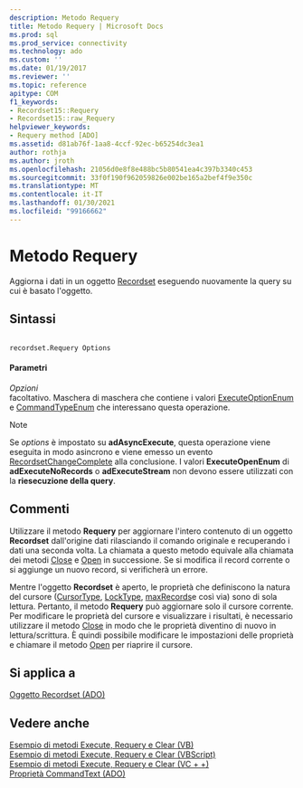 ```yaml
---
description: Metodo Requery
title: Metodo Requery | Microsoft Docs
ms.prod: sql
ms.prod_service: connectivity
ms.technology: ado
ms.custom: ''
ms.date: 01/19/2017
ms.reviewer: ''
ms.topic: reference
apitype: COM
f1_keywords:
- Recordset15::Requery
- Recordset15::raw_Requery
helpviewer_keywords:
- Requery method [ADO]
ms.assetid: d81ab76f-1aa8-4ccf-92ec-b65254dc3ea1
author: rothja
ms.author: jroth
ms.openlocfilehash: 21056d0e8f8e488bc5b80541ea4c397b3340c453
ms.sourcegitcommit: 33f0f190f962059826e002be165a2bef4f9e350c
ms.translationtype: MT
ms.contentlocale: it-IT
ms.lasthandoff: 01/30/2021
ms.locfileid: "99166662"
---
```

# <a name="requery-method"></a>Metodo Requery
Aggiorna i dati in un oggetto [Recordset](./recordset-object-ado.md) eseguendo nuovamente la query su cui è basato l'oggetto.  
  
## <a name="syntax"></a>Sintassi  
  
```  
  
recordset.Requery Options  
```  
  
#### <a name="parameters"></a>Parametri  
 *Opzioni*  
 facoltativo. Maschera di maschera che contiene i valori [ExecuteOptionEnum](./executeoptionenum.md) e [CommandTypeEnum](./commandtypeenum.md) che interessano questa operazione.  
  
> [!NOTE]
>  Se *options* è impostato su **adAsyncExecute**, questa operazione viene eseguita in modo asincrono e viene emesso un evento [RecordsetChangeComplete](./willchangerecordset-and-recordsetchangecomplete-events-ado.md) alla conclusione. I valori **ExecuteOpenEnum** di **adExecuteNoRecords** o **adExecuteStream** non devono essere utilizzati con la **riesecuzione della query**.  
  
## <a name="remarks"></a>Commenti  
 Utilizzare il metodo **Requery** per aggiornare l'intero contenuto di un oggetto **Recordset** dall'origine dati rilasciando il comando originale e recuperando i dati una seconda volta. La chiamata a questo metodo equivale alla chiamata dei metodi [Close](./close-method-ado.md) e [Open](./open-method-ado-recordset.md) in successione. Se si modifica il record corrente o si aggiunge un nuovo record, si verificherà un errore.  
  
 Mentre l'oggetto **Recordset** è aperto, le proprietà che definiscono la natura del cursore ([CursorType](./cursortype-property-ado.md), [LockType](./locktype-property-ado.md), [maxRecords](./maxrecords-property-ado.md)e così via) sono di sola lettura. Pertanto, il metodo **Requery** può aggiornare solo il cursore corrente. Per modificare le proprietà del cursore e visualizzare i risultati, è necessario utilizzare il metodo [Close](./close-method-ado.md) in modo che le proprietà diventino di nuovo in lettura/scrittura. È quindi possibile modificare le impostazioni delle proprietà e chiamare il metodo [Open](./open-method-ado-recordset.md) per riaprire il cursore.  
  
## <a name="applies-to"></a>Si applica a  
 [Oggetto Recordset (ADO)](./recordset-object-ado.md)  
  
## <a name="see-also"></a>Vedere anche  
 [Esempio di metodi Execute, Requery e Clear (VB)](./execute-requery-and-clear-methods-example-vb.md)   
 [Esempio di metodi Execute, Requery e Clear (VBScript)](./execute-requery-and-clear-methods-example-vbscript.md)   
 [Esempio di metodi Execute, Requery e Clear (VC + +)](./execute-requery-and-clear-methods-example-vc.md)   
 [Proprietà CommandText (ADO)](./commandtext-property-ado.md)